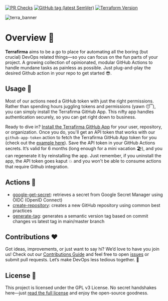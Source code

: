 [![PR Checks](https://github.com/adelinosousa/terrafirma/actions/workflows/pr-checks.yml/badge.svg)](https://github.com/adelinosousa/terrafirma/actions)
[![GitHub tag (latest SemVer)](https://img.shields.io/github/v/tag/adelinosousa/terrafirma.svg?label=latest&sort=semver)](https://github.com/adelinosousa/terrafirma/releases)
[![Terraform Version](https://img.shields.io/badge/terraform-1.9.x-623CE4.svg?logo=terraform)](https://github.com/hashicorp/terraform/releases)

![terra_banner](https://github.com/user-attachments/assets/55cb0679-0302-4764-b485-c3ee96328d34)

# Overview 🚀

**Terrafirma** aims to be a go to place for automating all the boring (but crucial) DevOps related things—so you can focus on the fun parts of your project. A growing collection of opinionated, modular GitHub Actions to handle mundane tasks as painless as possible. Just plug-and-play the desired Github action in your repo to get started 😎.

## Usage 🔧

Most of our actions need a GitHub token with just the right permissions. Rather than spending hours juggling tokens and permissions (yawn 😴), you can simply install the Terrafirma GitHub App. This nifty app handles authentication securely, so you can get right down to business.

Ready to dive in? [Install the Terrafirma GitHub App](https://github.com/apps/terrafirma-linos) for your user, repository, or organization. Once you do, you'll get an API token that works with our `github-app-token` action to fetch the Terrafirma GitHub App token for you (check out the [example here](https://github.com/adelinosousa/terrafirma/tree/main/actions/github-app-token#usage)). Save the API token in your GitHub Actions secrets. It’s valid for 6 months (long enough for a mini vacation 🏖️), and you can regenerate it by reinstalling the app. Just remember, if you uninstall the app, the API token goes kaput 💥 and you won't be able to consume actions that require Github integration.

## Actions 🔨

- [google-get-secret](https://github.com/adelinosousa/terrafirma/tree/main/actions/google-get-secret): retrieves a secret from Google Secret Manager using OIDC (OpenID Connect)
- [create-repository](https://github.com/adelinosousa/terrafirma/tree/main/actions/create-repository): creates a new GitHub repository using common best practices
- [generate-tag](https://github.com/adelinosousa/terrafirma/tree/main/actions/generate-tag): generates a semantic version tag based on commit changes vs latest tag in main/master branch

## Contributions ❤️

Got ideas, improvements, or just want to say hi? We’d love to have you join us! Check out our [Contributions Guide](https://github.com/adelinosousa/terrafirma/blob/main/CONTRIBUTING.md) and feel free to open [issues](https://github.com/adelinosousa/terrafirma/issues/new) or submit pull requests. Let’s make DevOps less tedious together. 🙌

## License 📜

This project is licensed under the GPL v3 License. No secret handshakes here—just [read the full license](https://github.com/adelinosousa/terrafirma/blob/main/LICENSE) and enjoy the open-source goodness.
